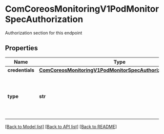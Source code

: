 # ComCoreosMonitoringV1PodMonitorSpecAuthorization

Authorization section for this endpoint
## Properties
Name | Type | Description | Notes
------------ | ------------- | ------------- | -------------
**credentials** | [**ComCoreosMonitoringV1PodMonitorSpecAuthorizationCredentials**](ComCoreosMonitoringV1PodMonitorSpecAuthorizationCredentials.md) |  | [optional] 
**type** | **str** | Set the authentication type. Defaults to Bearer, Basic will cause an error | [optional] 

[[Back to Model list]](../README.md#documentation-for-models) [[Back to API list]](../README.md#documentation-for-api-endpoints) [[Back to README]](../README.md)



